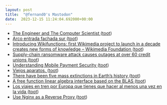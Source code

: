 ```yaml
---
layout: post
title:  "@fernand0's Mastodon"
date:  2023-12-15 11:24:04.692000+00:00
---
```

*  [The Engineer and The Computer Scientist ](https://blog.computationalcomplexity.org/2023/11/the-engineer-and-computer-scientist.htm) ([toot](https://mastodon.social/@fernand0/111584178647261791))
*  [Arco entrada fachada sur ](https://www.flickr.com/photos/fernand0/53388179600) ([toot](https://mastodon.social/@fernand0/111584128427788224))
*  [Introducing Wikifunctions: first Wikimedia project to launch in a decade creates new forms of knowledge – Wikimedia Foundation ](https://wikimediafoundation.org/news/2023/12/05/introducing-wikifunctions-first-wikimedia-project-to-launch-in-a-decade-creates-new-forms-of-knowledge) ([toot](https://mastodon.social/@fernand0/111584046567912110))
*  [Supply-chain ransomware attack causes outages at over 60 credit unions ](https://www.tripwire.com/state-of-security/supply-chain-ransomware-attack-causes-outages-over-60-credit-union) ([toot](https://mastodon.social/@fernand0/111583814070065465))
*  [Understanding Mobile Payment Security ](https://www.tripwire.com/state-of-security/understanding-mobile-payment-securit) ([toot](https://mastodon.social/@fernand0/111582083822478924))
*  [Viejos aparatos. ](https://avecesunafoto.wordpress.com/2023/12/14/viejos-aparatos) ([toot](https://mastodon.social/@fernand0/111580134695723293))
*  [There have been five mass extinctions in Earth’s history ](https://ourworldindata.org/mass-extinction) ([toot](https://mastodon.social/@fernand0/111580124055950694))
*  [A free function linear algebra interface based on the BLAS ](https://isocpp.org/files/papers/P1673R13.htm) ([toot](https://mastodon.social/@fernand0/111579867272401291))
*  [Los viajes en tren por Europa que tienes que hacer al menos una vez en la vida ](https://www.timeout.es/madrid/es/viaje/los-viajes-en-tren-mas-bonitos-y-espectaculares-por-europ) ([toot](https://mastodon.social/@fernand0/111579637886571389))
*  [Use Nginx as a Reverse Proxy  ](https://awstip.com/use-nginx-as-a-reverse-proxy-c707b92df373) ([toot](https://mastodon.social/@fernand0/111579506958709090))
